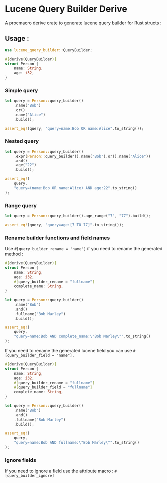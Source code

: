 # Lucene Query Builder Derive

A procmacro derive crate to generate lucene query builder for Rust structs :

## Usage :

```rust
use lucene_query_builder::QueryBuilder;

#[derive(QueryBuilder)]
struct Person {
    name: String,
    age: i32,
}
```

### Simple query

```rust
let query = Person::query_builder()
    .name("Bob")
    .or()
    .name("Alice")
    .build();

assert_eq!(query, "query=name:Bob OR name:Alice".to_string());
```


### Nested query

```rust
let query = Person::query_builder()
    .expr(Person::query_builder().name("Bob").or().name("Alice"))
    .and()
    .age("22")
    .build();

assert_eq!(
    query,
    "query=(name:Bob OR name:Alice) AND age:22".to_string()
);
```

### Range query

```rust
let query = Person::query_builder().age_range("7", "77").build();

assert_eq!(query, "query=age:[7 TO 77]".to_string());
```

### Rename builder functions and field names

Use `#[query_builder_rename = "name"]` if you need to rename the generated method : 

```rust
#[derive(QueryBuilder)]
struct Person {
    name: String,
    age: i32,
    #[query_builder_rename = "fullname"]
    complete_name: String,
}
```

```rust
let query = Person::query_builder()
    .name("Bob")
    .and()
    .fullname("Bob Marley")
    .build();

assert_eq!(
    query,
    "query=name:Bob AND complete_name:\"Bob Marley\"".to_string()
);
```

If you need to rename the generated lucene field you can use `#[query_builder_field = "name"]. `

```rust
#[derive(QueryBuilder)]
struct Person {
    name: String,
    age: i32,
    #[query_builder_rename = "fullname"]
    #[query_builder_field = "fullname"]
    complete_name: String,
}
```

```rust
let query = Person::query_builder()
    .name("Bob")
    .and()
    .fullname("Bob Marley")
    .build();

assert_eq!(
    query,
    "query=name:Bob AND fullname:\"Bob Marley\"".to_string()
);
```


### Ignore fields 

If you need to ignore a field use the attribute macro : `#[query_builder_ignore]`